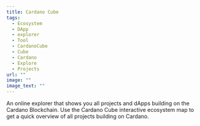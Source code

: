 ```yaml
---
title: Cardano Cube
tags:
  - Ecosystem
  - DApp
  - explorer
  - Tool
  - CardanoCube
  - Cube
  - Cardano
  - Explore
  - Projects
url: ""
image: ""
image_text: ""
---
```


An online explorer that shows you all projects and dApps building on the Cardano Blockchain. Use the Cardano Cube interactive ecosystem map to get a quick overview of all projects building on Cardano.
